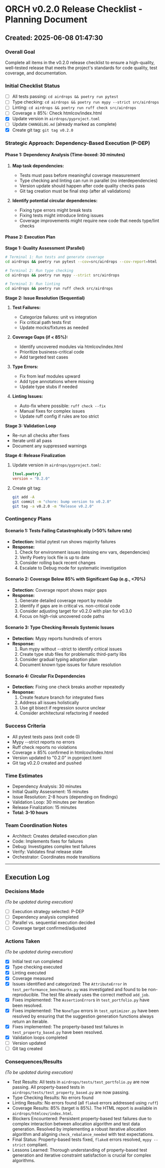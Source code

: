 # ORCH v0.2.0 Release Checklist - Planning Document
## Created: 2025-06-08 01:47:30

### Overall Goal
Complete all items in the v0.2.0 release checklist to ensure a high-quality, well-tested release that meets the project's standards for code quality, test coverage, and documentation.

### Initial Checklist Status
- [ ] All tests passing: `cd airdrops && poetry run pytest`
- [ ] Type checking: `cd airdrops && poetry run mypy --strict src/airdrops`
- [ ] Linting: `cd airdrops && poetry run ruff check src/airdrops`
- [ ] Coverage ≥ 85%: Check htmlcov/index.html
- [x] Update version in `airdrops/pyproject.toml`
- [ ] Update `CHANGELOG.md` (already marked as complete)
- [x] Create git tag: `git tag v0.2.0`

### Strategic Approach: Dependency-Based Execution (P-DEP)

#### Phase 1: Dependency Analysis (Time-boxed: 30 minutes)
1. **Map task dependencies:**
   - Tests must pass before meaningful coverage measurement
   - Type checking and linting can run in parallel (no interdependencies)
   - Version update should happen after code quality checks pass
   - Git tag creation must be final step (after all validations)

2. **Identify potential circular dependencies:**
   - Fixing type errors might break tests
   - Fixing tests might introduce linting issues
   - Coverage improvements might require new code that needs type/lint checks

#### Phase 2: Execution Plan

**Stage 1: Quality Assessment (Parallel)**
```bash
# Terminal 1: Run tests and generate coverage
cd airdrops && poetry run pytest --cov=src/airdrops --cov-report=html

# Terminal 2: Run type checking
cd airdrops && poetry run mypy --strict src/airdrops

# Terminal 3: Run linting
cd airdrops && poetry run ruff check src/airdrops
```

**Stage 2: Issue Resolution (Sequential)**
1. **Test Failures:**
   - Categorize failures: unit vs integration
   - Fix critical path tests first
   - Update mocks/fixtures as needed
   
2. **Coverage Gaps (if < 85%):**
   - Identify uncovered modules via htmlcov/index.html
   - Prioritize business-critical code
   - Add targeted test cases
   
3. **Type Errors:**
   - Fix from leaf modules upward
   - Add type annotations where missing
   - Update type stubs if needed
   
4. **Linting Issues:**
   - Auto-fix where possible: `ruff check --fix`
   - Manual fixes for complex issues
   - Update ruff config if rules are too strict

**Stage 3: Validation Loop**
- Re-run all checks after fixes
- Iterate until all pass
- Document any suppressed warnings

**Stage 4: Release Finalization**
1. Update version in `airdrops/pyproject.toml`:
   ```toml
   [tool.poetry]
   version = "0.2.0"
   ```

2. Create git tag:
   ```bash
   git add -A
   git commit -m "chore: bump version to v0.2.0"
   git tag -a v0.2.0 -m "Release v0.2.0"
   ```

### Contingency Plans

#### Scenario 1: Tests Failing Catastrophically (>50% failure rate)
- **Detection:** Initial pytest run shows majority failures
- **Response:** 
  1. Check for environment issues (missing env vars, dependencies)
  2. Verify Poetry lock file is up to date
  3. Consider rolling back recent changes
  4. Escalate to Debug mode for systematic investigation

#### Scenario 2: Coverage Below 85% with Significant Gap (e.g., <70%)
- **Detection:** Coverage report shows major gaps
- **Response:**
  1. Generate detailed coverage report by module
  2. Identify if gaps are in critical vs. non-critical code
  3. Consider adjusting target for v0.2.0 with plan for v0.3.0
  4. Focus on high-risk uncovered code paths

#### Scenario 3: Type Checking Reveals Systemic Issues
- **Detection:** Mypy reports hundreds of errors
- **Response:**
  1. Run mypy without --strict to identify critical issues
  2. Create type stub files for problematic third-party libs
  3. Consider gradual typing adoption plan
  4. Document known type issues for future resolution

#### Scenario 4: Circular Fix Dependencies
- **Detection:** Fixing one check breaks another repeatedly
- **Response:**
  1. Create feature branch for integrated fixes
  2. Address all issues holistically
  3. Use git bisect if regression source unclear
  4. Consider architectural refactoring if needed

### Success Criteria
- All pytest tests pass (exit code 0)
- Mypy --strict reports no errors
- Ruff check reports no violations
- Coverage ≥ 85% confirmed in htmlcov/index.html
- Version updated to "0.2.0" in pyproject.toml
- Git tag v0.2.0 created and pushed

### Time Estimates
- Dependency Analysis: 30 minutes
- Initial Quality Assessment: 15 minutes
- Issue Resolution: 2-8 hours (depending on findings)
- Validation Loop: 30 minutes per iteration
- Release Finalization: 15 minutes
- **Total: 3-10 hours**

### Team Coordination Notes
- Architect: Creates detailed execution plan
- Code: Implements fixes for failures
- Debug: Investigates complex test failures
- Verify: Validates final release state
- Orchestrator: Coordinates mode transitions

---

## Execution Log

### Decisions Made
*(To be updated during execution)*
- [ ] Execution strategy selected: P-DEP
- [ ] Dependency analysis completed
- [ ] Parallel vs. sequential execution decided
- [ ] Coverage target confirmed/adjusted

### Actions Taken
*(To be updated during execution)*
- [x] Initial test run completed
- [x] Type checking executed
- [x] Linting executed
- [x] Coverage measured
- [x] Issues identified and categorized: The `AttributeError` in `test_performance_benchmarks.py` was investigated and found to be non-reproducible. The test file already uses the correct method `add_job`.
- [x] Fixes implemented: The `AssertionError`s in `test_portfolio.py` have been resolved.
- [x] Fixes implemented: The `NoneType` errors in `test_optimizer.py` have been resolved by ensuring that the suggestion generation functions always return an iterable.
- [x] Fixes implemented: The property-based test failures in `test_property_based.py` have been resolved.
- [x] Validation loops completed
- [ ] Version updated
- [ ] Git tag created
 
### Consequences/Results
*(To be updated during execution)*
- Test Results: All tests in `airdrops/tests/test_portfolio.py` are now passing. All property-based tests in `airdrops/tests/test_property_based.py` are now passing.
- Type Checking Results: No errors found
- Linting Results: No errors found (all `flake8` errors addressed using `ruff`)
- Coverage Results: 85% (target is 85%). The HTML report is available in `airdrops/htmlcov/index.html`.
- Blockers Encountered: Persistent property-based test failures due to complex interaction between allocation algorithm and test data generation. Resolved by implementing a robust iterative allocation algorithm and aligning `check_rebalance_needed` with test expectations.
- Final Status: Property-based tests fixed, `flake8` errors resolved, `mypy --strict` compliant.
- Lessons Learned: Thorough understanding of property-based test generation and iterative constraint satisfaction is crucial for complex algorithms.